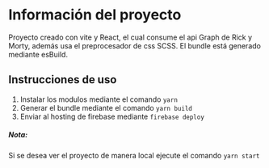 # Información del proyecto

Proyecto creado con vite y React, el cual consume el api Graph de Rick y Morty, además usa el preprocesador de css SCSS.
El bundle está generado mediante esBuild.

## Instrucciones de uso

1. Instalar los modulos mediante el comando `yarn`
1. Generar el bundle mediante el comando `yarn build`
1. Enviar al hosting de firebase mediante `firebase deploy`

##### Nota:

Si se desea ver el proyecto de manera local ejecute el comando `yarn start`
